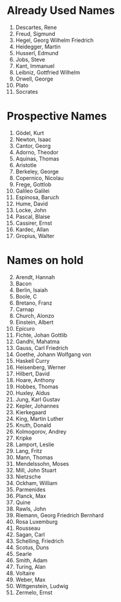 # Already Used Names

1. Descartes, Rene
1. Freud, Sigmund
1. Hegel, Georg Wilhelm Friedrich
1. Heidegger, Martin
1. Husserl, Edmund
1. Jobs, Steve
1. Kant, Immanuel
1. Leibniz, Gottfried Wilhelm
1. Orwell, George
1. Plato
1. Socrates


# Prospective Names

1. Gödel, Kurt
1. Newton, Isaac
1. Cantor, Georg
1. Adorno, Theodor
1. Aquinas, Thomas
1. Aristotle
1. Berkeley, George
1. Copernico, Nicolau
1. Frege, Gottlob
1. Galileo Galilei
1. Espinosa, Baruch
1. Hume, David
1. Locke, John
1. Pascal, Blaise
2. Cassirer, Ernst
3. Kardec, Allan
4. Gropius, Walter

# Names on hold

2. Arendt, Hannah
3. Bacon
4. Berlin, Isaiah
5. Boole, C
6. Bretano, Franz
7. Carnap
8. Church, Alonzo
9. Einstein, Albert
10. Epicuro
11. Fichte, Johan Gottlib
12. Gandhi, Mahatma  
13. Gauss, Carl Friedrich
14. Goethe, Johann Wolfgang von
15. Haskell Curry
16. Heisenberg, Werner
17. Hilbert, David
18. Hoare, Anthony
19. Hobbes, Thomas
20. Huxley, Aldus
21. Jung, Karl Gustav 
22. Kepler, Johannes
23. Kierkegaard
24. King, Martin Luther
25. Knuth, Donald
26. Kolmogorov, Andrey
27. Kripke
28. Lamport, Leslie
29. Lang, Fritz
30. Mann, Thomas
31. Mendelssohn, Moses
32. Mill, John Stuart
33. Nietzsche
34. Ockham, William
35. Parmenides
36. Planck, Max
37. Quine
38. Rawls, John
39. Riemann, Georg Friedrich Bernhard
40. Rosa Luxemburg
41. Rousseau
42. Sagan, Carl
43. Schelling, Friedrich
44. Scotus, Duns
45. Searle
46. Smith, Adam
47. Turing, Alan
48. Voltaire
49. Weber, Max
50. Wittgenstein, Ludwig
51. Zermelo, Ernst